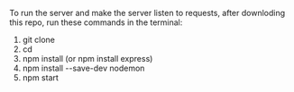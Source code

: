 To run the server and make the server listen to requests, after downloding this repo, run these commands in the terminal:

1. git clone <repository-URL>
2. cd <repository-name>
3. npm install (or npm install express)
4. npm install --save-dev nodemon
5. npm start

   

